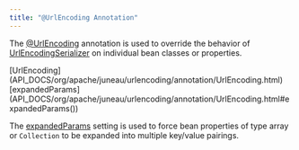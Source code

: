 ```yaml
---
title: "@UrlEncoding Annotation"
---
```


The [@UrlEncoding](API_DOCS/org/apache/juneau/urlencoding/annotation/UrlEncoding.html) annotation is used to
override the behavior of [UrlEncodingSerializer](API_DOCS/org/apache/juneau/urlencoding/UrlEncodingSerializer.html)
on individual bean classes or properties.

<tree>
<node-0><java-annotation>[UrlEncoding](API_DOCS/org/apache/juneau/urlencoding/annotation/UrlEncoding.html)</java-annotation></node-0>
<node-1><java-method-annotation>[expandedParams](API_DOCS/org/apache/juneau/urlencoding/annotation/UrlEncoding.html#expandedParams())</java-method-annotation></node-1>
</tree>

The [expandedParams](API_DOCS/org/apache/juneau/urlencoding/annotation/UrlEncoding.html#expandedParams()) setting is
used to force bean properties of type array or `Collection` to be expanded into multiple key/value pairings.
